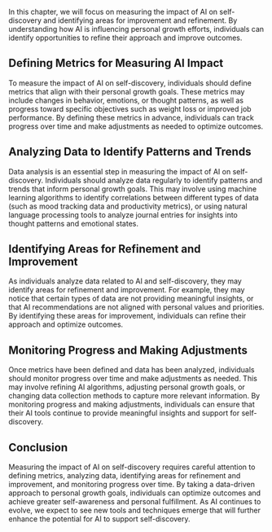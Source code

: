 

In this chapter, we will focus on measuring the impact of AI on self-discovery and identifying areas for improvement and refinement. By understanding how AI is influencing personal growth efforts, individuals can identify opportunities to refine their approach and improve outcomes.

Defining Metrics for Measuring AI Impact
----------------------------------------

To measure the impact of AI on self-discovery, individuals should define metrics that align with their personal growth goals. These metrics may include changes in behavior, emotions, or thought patterns, as well as progress toward specific objectives such as weight loss or improved job performance. By defining these metrics in advance, individuals can track progress over time and make adjustments as needed to optimize outcomes.

Analyzing Data to Identify Patterns and Trends
----------------------------------------------

Data analysis is an essential step in measuring the impact of AI on self-discovery. Individuals should analyze data regularly to identify patterns and trends that inform personal growth goals. This may involve using machine learning algorithms to identify correlations between different types of data (such as mood tracking data and productivity metrics), or using natural language processing tools to analyze journal entries for insights into thought patterns and emotional states.

Identifying Areas for Refinement and Improvement
------------------------------------------------

As individuals analyze data related to AI and self-discovery, they may identify areas for refinement and improvement. For example, they may notice that certain types of data are not providing meaningful insights, or that AI recommendations are not aligned with personal values and priorities. By identifying these areas for improvement, individuals can refine their approach and optimize outcomes.

Monitoring Progress and Making Adjustments
------------------------------------------

Once metrics have been defined and data has been analyzed, individuals should monitor progress over time and make adjustments as needed. This may involve refining AI algorithms, adjusting personal growth goals, or changing data collection methods to capture more relevant information. By monitoring progress and making adjustments, individuals can ensure that their AI tools continue to provide meaningful insights and support for self-discovery.

Conclusion
----------

Measuring the impact of AI on self-discovery requires careful attention to defining metrics, analyzing data, identifying areas for refinement and improvement, and monitoring progress over time. By taking a data-driven approach to personal growth goals, individuals can optimize outcomes and achieve greater self-awareness and personal fulfillment. As AI continues to evolve, we expect to see new tools and techniques emerge that will further enhance the potential for AI to support self-discovery.
